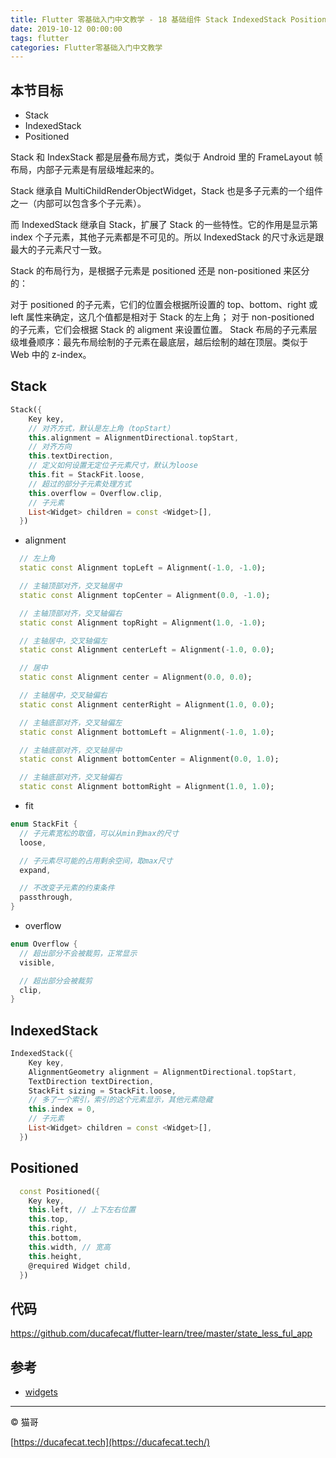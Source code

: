 ```yaml
---
title: Flutter 零基础入门中文教学 - 18 基础组件 Stack IndexedStack Positioned
date: 2019-10-12 00:00:00
tags: flutter
categories: Flutter零基础入门中文教学
---
```


## 本节目标

- Stack
- IndexedStack
- Positioned

Stack 和 IndexStack 都是层叠布局方式，类似于 Android 里的 FrameLayout 帧布局，内部子元素是有层级堆起来的。

Stack 继承自 MultiChildRenderObjectWidget，Stack 也是多子元素的一个组件之一（内部可以包含多个子元素）。

而 IndexedStack 继承自 Stack，扩展了 Stack 的一些特性。它的作用是显示第 index 个子元素，其他子元素都是不可见的。所以 IndexedStack 的尺寸永远是跟最大的子元素尺寸一致。

Stack 的布局行为，是根据子元素是 positioned 还是 non-positioned 来区分的：

对于 positioned 的子元素，它们的位置会根据所设置的 top、bottom、right 或 left 属性来确定，这几个值都是相对于 Stack 的左上角；
对于 non-positioned 的子元素，它们会根据 Stack 的 aligment 来设置位置。
Stack 布局的子元素层级堆叠顺序：最先布局绘制的子元素在最底层，越后绘制的越在顶层。类似于 Web 中的 z-index。

## Stack

```dart
Stack({
    Key key,
    // 对齐方式，默认是左上角（topStart）
    this.alignment = AlignmentDirectional.topStart,
    // 对齐方向
    this.textDirection,
    // 定义如何设置无定位子元素尺寸，默认为loose
    this.fit = StackFit.loose,
    // 超过的部分子元素处理方式
    this.overflow = Overflow.clip,
    // 子元素
    List<Widget> children = const <Widget>[],
  })
```

- alignment

```dart
  // 左上角
  static const Alignment topLeft = Alignment(-1.0, -1.0);

  // 主轴顶部对齐，交叉轴居中
  static const Alignment topCenter = Alignment(0.0, -1.0);

  // 主轴顶部对齐，交叉轴偏右
  static const Alignment topRight = Alignment(1.0, -1.0);

  // 主轴居中，交叉轴偏左
  static const Alignment centerLeft = Alignment(-1.0, 0.0);

  // 居中
  static const Alignment center = Alignment(0.0, 0.0);

  // 主轴居中，交叉轴偏右
  static const Alignment centerRight = Alignment(1.0, 0.0);

  // 主轴底部对齐，交叉轴偏左
  static const Alignment bottomLeft = Alignment(-1.0, 1.0);

  // 主轴底部对齐，交叉轴居中
  static const Alignment bottomCenter = Alignment(0.0, 1.0);

  // 主轴底部对齐，交叉轴偏右
  static const Alignment bottomRight = Alignment(1.0, 1.0);
```

- fit

```dart
enum StackFit {
  // 子元素宽松的取值，可以从min到max的尺寸
  loose,

  // 子元素尽可能的占用剩余空间，取max尺寸
  expand,

  // 不改变子元素的约束条件
  passthrough,
}
```

- overflow

```dart
enum Overflow {
  // 超出部分不会被裁剪，正常显示
  visible,

  // 超出部分会被裁剪
  clip,
}
```

## IndexedStack

```dart
IndexedStack({
    Key key,
    AlignmentGeometry alignment = AlignmentDirectional.topStart,
    TextDirection textDirection,
    StackFit sizing = StackFit.loose,
    // 多了一个索引，索引的这个元素显示，其他元素隐藏
    this.index = 0,
    // 子元素
    List<Widget> children = const <Widget>[],
  })
```

## Positioned

```dart
  const Positioned({
    Key key,
    this.left, // 上下左右位置
    this.top,
    this.right,
    this.bottom,
    this.width, // 宽高
    this.height,
    @required Widget child,
  })
```

## 代码

https://github.com/ducafecat/flutter-learn/tree/master/state_less_ful_app

## 参考

- [widgets](https://flutter.dev/docs/development/ui/widgets)

---

© 猫哥

[https://ducafecat.tech](https://ducafecat.tech/)
